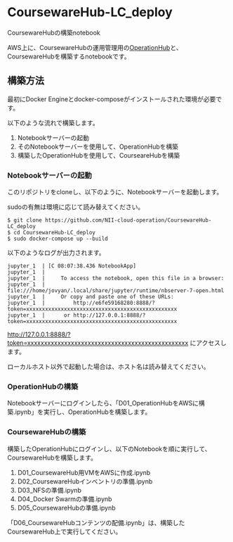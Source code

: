 # CoursewareHub-LC_deploy

CoursewareHubの構築notebook

AWS上に、CoursewareHubの運用管理用の[OperationHub](https://github.com/NII-cloud-operation/OperationHub)と、CoursewareHubを構築するnotebookです。

## 構築方法

最初にDocker Engineとdocker-composeがインストールされた環境が必要です。

以下のような流れで構築します。

1. Notebookサーバーの起動
1. そのNotebookサーバーを使用して、OperationHubを構築
1. 構築したOperationHubを使用して、CourseareHubを構築


### Notebookサーバーの起動

このリポジトリをcloneし、以下のように、Notebookサーバーを起動します。

sudoの有無は環境に応じて読み替えてください。

    $ git clone https://github.com/NII-cloud-operation/CoursewareHub-LC_deploy
    $ cd CoursewareHub-LC_deploy
    $ sudo docker-compose up --build

以下のようなログが出力されます。

```
jupyter_1  | [C 08:07:38.436 NotebookApp]
jupyter_1  |
jupyter_1  |     To access the notebook, open this file in a browser:
jupyter_1  |         file:///home/jovyan/.local/share/jupyter/runtime/nbserver-7-open.html
jupyter_1  |     Or copy and paste one of these URLs:
jupyter_1  |         http://e6fe59168280:8888/?token=xxxxxxxxxxxxxxxxxxxxxxxxxxxxxxxxxxxxxxxxxxxxxxxx
jupyter_1  |      or http://127.0.0.1:8888/?token=xxxxxxxxxxxxxxxxxxxxxxxxxxxxxxxxxxxxxxxxxxxxxxxx
```

http://127.0.0.1:8888/?token=xxxxxxxxxxxxxxxxxxxxxxxxxxxxxxxxxxxxxxxxxxxxxxxx にアクセスします。

ローカルホスト以外で起動した場合は、ホスト名は読み替えてください。

### OperationHubの構築

Notebookサーバーにログインしたら、「D01_OperationHubをAWSに構築.ipynb」を実行し、OperationHubを構築します。

### CoursewareHubの構築

構築したOperationHubにログインし、以下のNotebookを順に実行して、CoursewareHubを構築します。

1. D01_CoursewareHub用VMをAWSに作成.ipynb
1. D02_CoursewareHubインベントリの準備.ipynb
1. D03_NFSの準備.ipynb
1. D04_Docker Swarmの準備.ipynb
1. D05_CoursewareHubの準備.ipynb

「D06_CoursewareHubコンテンツの配備.ipynb」は、構築したCoursewareHub上で実行してください。

